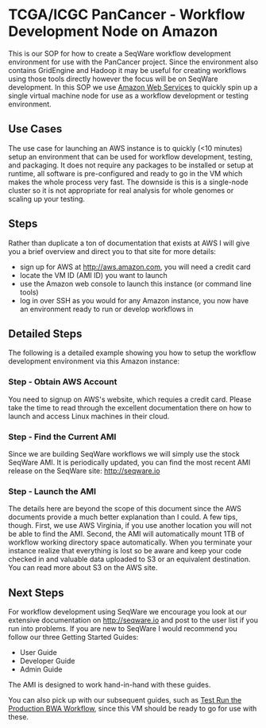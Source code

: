 # TCGA/ICGC PanCancer - Workflow Development Node on Amazon

This is our SOP for how to create a SeqWare workflow development environment
for use with the PanCancer project. Since the environment also contains
GridEngine and Hadoop it may be useful for creating workflows using those tools
directly however the focus will be on SeqWare development. In this SOP we use
[Amazon Web Services](http://aws.amazon.com) to quickly spin up a single virtual
machine node for use as a workflow development or testing environment.

## Use Cases

The use case for launching an AWS instance is to quickly (<10 minutes) setup
an environment that can be used for workflow development, testing, and packaging.
It does not require any packages to be installed or setup at runtime, all software
is pre-configured and ready to go in the VM which makes the whole process very fast.
The downside is this is a single-node cluster so it is not appropriate for real
analysis for whole genomes or scaling up your testing.

## Steps

Rather than duplicate a ton of documentation that exists at AWS I will give you a
brief overview and direct you to that site for more details:

* sign up for AWS at http://aws.amazon.com, you will need a credit card
* locate the VM ID (AMI ID) you want to launch
* use the Amazon web console to launch this instance (or command line tools)
* log in over SSH as you would for any Amazon instance, you now have an environment ready to run or develop workflows in

## Detailed Steps

The following is a detailed example showing you how to setup the workflow development environment via this Amazon instance:

### Step - Obtain AWS Account

You need to signup on AWS's website, which requies a credit card.  Please take the time to read through the excellent documentation there on how to launch and access Linux machines in their cloud.

### Step - Find the Current AMI

Since we are building SeqWare workflows we will simply use the stock SeqWare AMI.  It is periodically updated, you can find the most recent AMI release on the SeqWare site: http://seqware.io

### Step - Launch the AMI

The details here are beyond the scope of this document since the AWS documents provide a much better explanation than I could.  A few tips, though.  First, we use AWS Virginia, if you use another location you will not be able to find the AMI.  Second, the AMI will automatically mount 1TB of workflow working directory space automatically. When you terminate your instance realize that everything is lost so be aware and keep your code checked in and valuable data uploaded to S3 or an equivalent destination.  You can read more about S3 on the AWS site.

## Next Steps

For workflow development using SeqWare we encourage you look at our extensive
documentation on http://seqware.io and post to the user list if you run into
problems.  If you are new to SeqWare I would recommend you follow our three
Getting Started Guides:

* User Guide
* Developer Guide
* Admin Guide

The AMI is designed to work hand-in-hand with these guides.

You can also pick up with our subsequent guides, such as [Test Run the Production BWA Workflow](run_bwa.md), since this VM should be ready to go for use with these.
